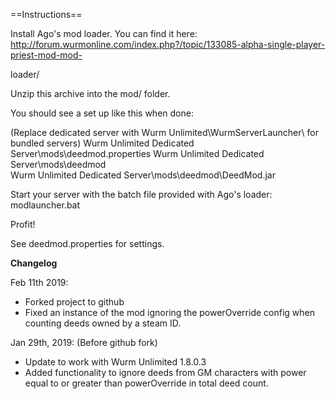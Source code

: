 ==Instructions==

Install Ago's mod loader. You can find it here: http://forum.wurmonline.com/index.php?/topic/133085-alpha-single-player-priest-mod-mod-

loader/

Unzip this archive into the mod/ folder.

You should see a set up like this when done:

(Replace dedicated server with Wurm Unlimited\WurmServerLauncher\ for bundled servers)
Wurm Unlimited Dedicated Server\mods\deedmod.properties
Wurm Unlimited Dedicated Server\mods\deedmod\
Wurm Unlimited Dedicated Server\mods\deedmod\DeedMod.jar

Start your server with the batch file provided with Ago's loader: modlauncher.bat

Profit!

See deedmod.properties for settings.

__Changelog__

Feb 11th 2019:
- Forked project to github
- Fixed an instance of the mod ignoring the powerOverride config when counting deeds owned by a steam ID.

Jan 29th, 2019: (Before github fork)
- Update to work with Wurm Unlimited 1.8.0.3
- Added functionality to ignore deeds from GM characters with power equal to or greater than powerOverride in total deed count.
